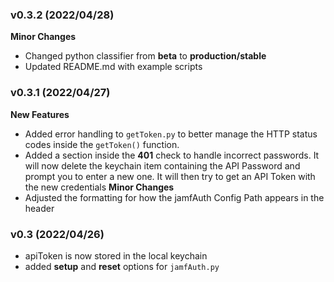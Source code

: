 ### v0.3.2 (2022/04/28)
**Minor Changes**
 - Changed python classifier from **beta** to **production/stable**
 - Updated README.md with example scripts

### v0.3.1 (2022/04/27)
**New Features**
 - Added error handling to `getToken.py` to better manage the HTTP status codes inside the `getToken()` function.
 - Added a section inside the **401** check to handle incorrect passwords. It will now delete the keychain item containing the API Password and prompt you to enter a new one. It will then try to get an API Token with the new credentials
**Minor Changes**
 - Adjusted the formatting for how the jamfAuth Config Path appears in the header

### v0.3 (2022/04/26)
 - apiToken is now stored in the local keychain
 - added **setup** and **reset** options for `jamfAuth.py`
